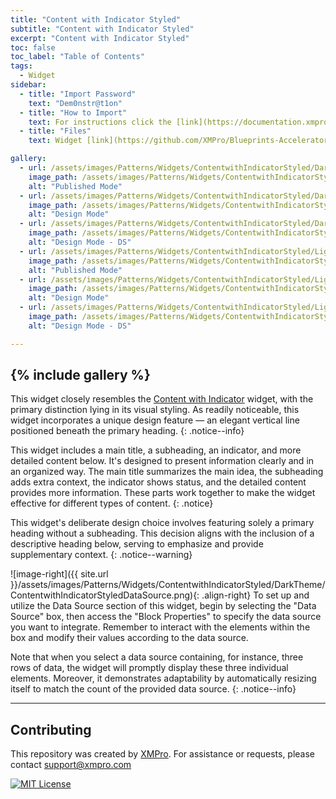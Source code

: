 ```yaml
---
title: "Content with Indicator Styled"
subtitle: "Content with Indicator Styled"
excerpt: "Content with Indicator Styled"
toc: false
toc_label: "Table of Contents"
tags:
  - Widget
sidebar:
  - title: "Import Password"
    text: "Dem0nstr@t1on"
  - title: "How to Import"
    text: For instructions click the [link](https://documentation.xmpro.com/how-tos/apps/manage-widgets#importing-widgets)
  - title: "Files"
    text: Widget [link](https://github.com/XMPro/Blueprints-Accelerators-Patterns/blob/master/Patterns/Widgets/Content%20with%20Indicator.xwid)

gallery:
  - url: /assets/images/Patterns/Widgets/ContentwithIndicatorStyled/DarkTheme/ContentwithIndicatorStyledPublishedMode.png
    image_path: /assets/images/Patterns/Widgets/ContentwithIndicatorStyled/DarkTheme/ContentwithIndicatorStyledPublishedMode.png
    alt: "Published Mode"
  - url: /assets/images/Patterns/Widgets/ContentwithIndicatorStyled/DarkTheme/ContentwithIndicatorStyledDesignMode.png
    image_path: /assets/images/Patterns/Widgets/ContentwithIndicatorStyled/DarkTheme/ContentwithIndicatorStyledDesignMode.png
    alt: "Design Mode"
  - url: /assets/images/Patterns/Widgets/ContentwithIndicatorStyled/DarkTheme/ContentwithIndicatorStyledDataSource.png
    image_path: /assets/images/Patterns/Widgets/ContentwithIndicatorStyled/DarkTheme/ContentwithIndicatorStyledDataSource.png
    alt: "Design Mode - DS"
  - url: /assets/images/Patterns/Widgets/ContentwithIndicatorStyled/LightTheme/ContentwithIndicatorStyledPublishedMode.png
    image_path: /assets/images/Patterns/Widgets/ContentwithIndicatorStyled/LightTheme/ContentwithIndicatorStyledPublishedMode.png
    alt: "Published Mode"
  - url: /assets/images/Patterns/Widgets/ContentwithIndicatorStyled/LightTheme/ContentwithIndicatorStyledDesignMode.png
    image_path: /assets/images/Patterns/Widgets/ContentwithIndicatorStyled/LightTheme/ContentwithIndicatorStyledDesignMode.png
    alt: "Design Mode"
  - url: /assets/images/Patterns/Widgets/ContentwithIndicatorStyled/LightTheme/ContentwithIndicatorStyledDataSource.png
    image_path: /assets/images/Patterns/Widgets/ContentwithIndicatorStyled/LightTheme/ContentwithIndicatorStyledDataSource.png
    alt: "Design Mode - DS"

---
```

{% include gallery %}
---
This widget closely resembles the <a href="WidgetContentwithIndicator">Content with Indicator</a> widget, with the primary distinction lying in its visual styling. As readily noticeable, this widget incorporates a unique design feature — an elegant vertical line positioned beneath the primary heading.
{: .notice--info}

This widget includes a main title, a subheading, an indicator, and more detailed content below. It's designed to present information clearly and in an organized way. The main title summarizes the main idea, the subheading adds extra context, the indicator shows status, and the detailed content provides more information. These parts work together to make the widget effective for different types of content.
{: .notice}

This widget's deliberate design choice involves featuring solely a primary heading without a subheading. This decision aligns with the inclusion of a descriptive heading below, serving to emphasize and provide supplementary context.
{: .notice--warning}

![image-right]({{ site.url }}/assets/images/Patterns/Widgets/ContentwithIndicatorStyled/DarkTheme/ContentwithIndicatorStyledDataSource.png){: .align-right}
To set up and utilize the Data Source section of this widget, begin by selecting the "Data Source" box, then access the "Block Properties" to specify the data source you want to integrate. Remember to interact with the elements within the box and modify their values according to the data source.

Note that when you select a data source containing, for instance, three rows of data, the widget will promptly display these three individual elements. Moreover, it demonstrates adaptability by automatically resizing itself to match the count of the provided data source.
{: .notice--info}
<hr />

## Contributing
This repository was created by <a href="https://xmpro.com/">XMPro</a>. 
For assistance or requests, please contact <a href="mailto:support@xmpro.com">support@xmpro.com</a>

[![MIT License](https://img.shields.io/badge/License-MIT-green.svg)](https://choosealicense.com/licenses/mit/)
